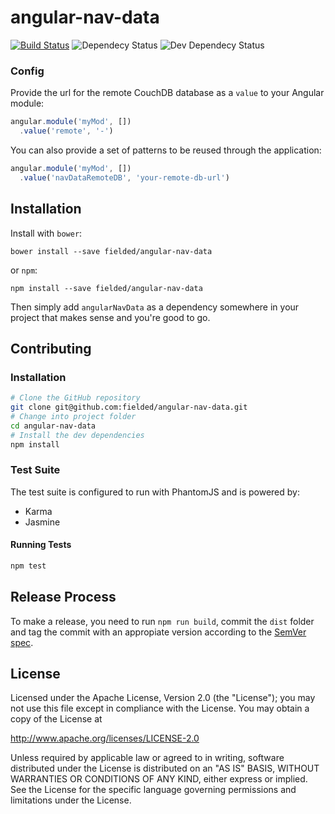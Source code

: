 # angular-nav-data

[![Build Status](https://travis-ci.org/fielded/angular-nav-data.svg)](https://travis-ci.org/fielded/angular-nav-data) ![Dependecy Status](https://david-dm.org/fielded/angular-nav-data.svg) ![Dev Dependecy Status](https://david-dm.org/fielded/angular-nav-data/dev-status.svg)

### Config

Provide the url for the remote CouchDB database as a `value` to your Angular module:

```js
angular.module('myMod', [])
  .value('remote', '-')
```

You can also provide a set of patterns to be reused through the application:

```js
angular.module('myMod', [])
  .value('navDataRemoteDB', 'your-remote-db-url')
```

## Installation

Install with `bower`:

    bower install --save fielded/angular-nav-data

or `npm`:

    npm install --save fielded/angular-nav-data

Then simply add `angularNavData` as a dependency somewhere in your project that makes sense and you're good to go.

## Contributing

### Installation

```bash
# Clone the GitHub repository
git clone git@github.com:fielded/angular-nav-data.git
# Change into project folder
cd angular-nav-data
# Install the dev dependencies
npm install
```

### Test Suite

The test suite is configured to run with PhantomJS and is powered by:

- Karma
- Jasmine

#### Running Tests

```bash
npm test
```

## Release Process

To make a release, you need to run `npm run build`, commit the `dist` folder and tag the commit with an appropiate version according to the [SemVer spec](http://semver.org/).

## License

Licensed under the Apache License, Version 2.0 (the "License"); you may not use this file except in compliance with the License.  You may obtain a copy of the License at

http://www.apache.org/licenses/LICENSE-2.0

Unless required by applicable law or agreed to in writing, software distributed under the License is distributed on an "AS IS" BASIS, WITHOUT WARRANTIES OR CONDITIONS OF ANY KIND, either express or implied.  See the License for the specific language governing permissions and limitations under the License.
